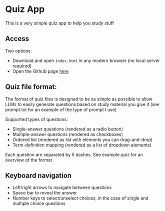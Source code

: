 # Quiz App

This is a very simple quiz app to help you study stuff

## Access

Two options:

- Download and open `index.html` in any modern browser (no local server required)
- Open the Github page [here](TODO)

## Quiz file format:

The format of quiz files is designed to be as simple as possible to allow LLMs to easily generate questions based on study material you give it (see prompt.txt for an example of the type of prompt I use)

Supported types of questions:

- Single-answer questions (rendered as a radio button)
- Multiple-answer questions (rendered as checkboxes)
- Ordered list (rendered as list with elements you can drag-and-drop)
- Term-definition mapping (rendered as a list of dropdown elements)

Each question are separated by 5 dashes. See example.quiz for an overview of the format

## Keyboard navigation

- Left/right arrows to navigate between questions
- Space bar to reveal the answer
- Number keys to select/unselect choices, in the case of single and multiple choice questions
